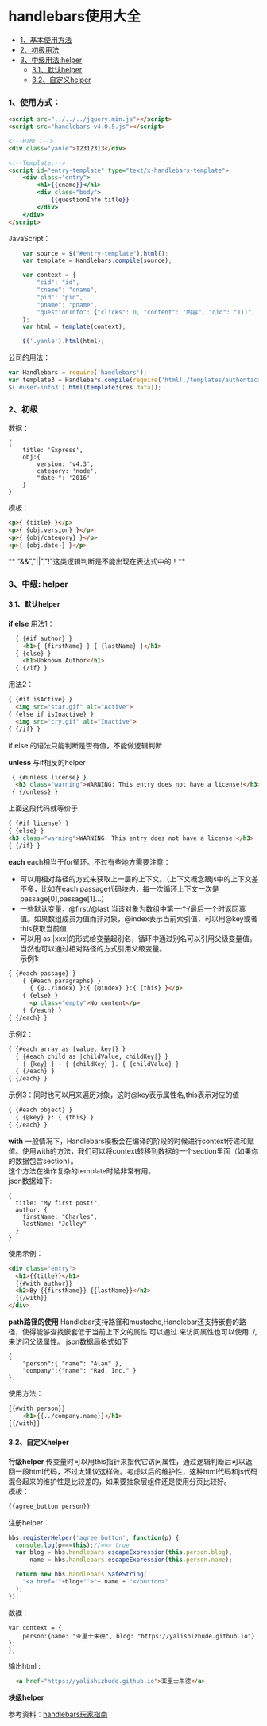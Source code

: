 # handlebars使用大全

- [1、基本使用方法](#class1)
- [2、初级用法](#class2)
- [3、中级用法:helper](#class3)
    - [3.1、默认helper](#class3.1)
    - [3.2、自定义helper](#class3.2)

### <div id='class1'>1、使用方式：</div>
```html
<script src="../../../jquery.min.js"></script>
<script src="handlebars-v4.0.5.js"></script>

<!--HTML：-->
<div class="yanle">12312313</div>

<!--Template:-->
<script id="entry-template" type="text/x-handlebars-template">
    <div class="entry">
        <h1>{{cname}}</h1>
        <div class="body">
            {{questionInfo.title}}
        </div>
    </div>
</script>
```

JavaScript：
```javascript
    var source = $("#entry-template").html();
    var template = Handlebars.compile(source);

    var context = {
        "cid": "id",
        "cname": "cname",
        "pid": "pid",
        "pname": "pname",
        "questionInfo": {"clicks": 0, "content": "内容", "qid": "111", "score": 0, "stickFlag": false, "title": "标题"}
    };
    var html = template(context);

    $('.yanle').html(html);
```

公司的用法：
```javascript
var Handlebars = require('handlebars');
var template3 = Handlebars.compile(require('html!./templates/authentication_company_date3.html'));
$('#user-info3').html(template3(res.data));
```


### <div id='class2'>2、初级</div>
数据：
```
{ 
    title: 'Express', 
    obj:{
        version: 'v4.3', 
        category: 'node', 
        "date~": '2016'
    }
}
```
模板：
```html
<p>{ {title} }</p>
<p>{ {obj.version} }</p>
<p>{ {obj/category} }</p>
<p>{ {obj.date~} }</p>
```

** “&&”,"||","!"这类逻辑判断是不能出现在表达式中的！**


### <div id='class3'>3、中级: helper</div>

#### <div id='class3.1'>3.1、默认helper</div>

**if else**
用法1：
```html
  { {#if author} }
    <h1>{ {firstName} } { {lastName} }</h1>
  { {else} }
    <h1>Unknown Author</h1>
  { {/if} }
```
用法2：
```html
{ {#if isActive} }
  <img src="star.gif" alt="Active">
{ {else if isInactive} }
  <img src="cry.gif" alt="Inactive">
{ {/if} }
```
if else 的语法只能判断是否有值，不能做逻辑判断

**unless**
与if相反的helper
```html
 { {#unless license} }
  <h3 class="warning">WARNING: This entry does not have a license!</h3>
 { {/unless} }
```
上面这段代码就等价于  
```html
{ {#if license} }
{ {else} }
<h3 class="warning">WARNING: This entry does not have a license!</h3>
{ {/if} }
```

**each**
each相当于for循环。不过有些地方需要注意：            
- 可以用相对路径的方式来获取上一层的上下文。（上下文概念跟js中的上下文差不多，比如在each passage代码块内，每一次循环上下文一次是passage[0],passage[1]…）     
- 一些默认变量，@first/@last 当该对象为数组中第一个/最后一个时返回真值。如果数组成员为值而非对象，@index表示当前索引值，可以用@key或者this获取当前值           
- 可以用 as |xxx|的形式给变量起别名，循环中通过别名可以引用父级变量值。当然也可以通过相对路径的方式引用父级变量。          
示例1:        
```html
{ {#each passage} }
    { {#each paragraphs} }
      { {@../index} }:{ {@index} }:{ {this} }</p>
    { {else} }
      <p class="empty">No content</p>
    { {/each} }
{ {/each} }
```

示例2：        
```html
{ {#each array as |value, key|} }
  { {#each child as |childValue, childKey|} }
    { {key} } - { {childKey} }. { {childValue} }
  { {/each} }
{ {/each} }
```

示例3：同时也可以用来遍历对象，这时@key表示属性名,this表示对应的值
```html
{ {#each object} }
  { {@key} }: { {this} }
{ {/each} }
```

**with**
一般情况下，Handlebars模板会在编译的阶段的时候进行context传递和赋值。使用with的方法，我们可以将context转移到数据的一个section里面（如果你的数据包含section）。        
这个方法在操作复杂的template时候非常有用。       
json数据如下:       
```
{
  title: "My first post!",
  author: {
    firstName: "Charles",
    lastName: "Jolley"
  }
}
```

使用示例：
```html
<div class="entry">  
  <h1>{{title}}</h1>
  {{#with author}}
  <h2>By {{firstName}} {{lastName}}</h2>
  {{/with}}
</div>  
```

**path路径的使用**
Handlebar支持路径和mustache,Handlebar还支持嵌套的路径，使得能够查找嵌套低于当前上下文的属性
可以通过.来访问属性也可以使用../,来访问父级属性。
json数据局格式如下
```
{
    "person":{ "name": "Alan" },
    "company":{"name": "Rad, Inc." }
};
```
使用方法：
```html
{{#with person}}
    <h1>{{../company.name}}</h1>
{{/with}}
```

#### <div id='class3.2'>3.2、自定义helper</div>
**行级helper**
传变量时可以用this指针来指代它访问属性，通过逻辑判断后可以返回一段html代码，不过太建议这样做。考虑以后的维护性，这种html代码和js代码混合起来的维护性是比较差的，如果要抽象层组件还是使用分页比较好。       
模板：     
```html
{{agree_button person}}
```
注册helper：       
```javascript
hbs.registerHelper('agree_button', function(p) {
  console.log(p===this);//==> true
  var blog = hbs.handlebars.escapeExpression(this.person.blog),
      name = hbs.handlebars.escapeExpression(this.person.name);

  return new hbs.handlebars.SafeString(
    "<a href='"+blog+"'>"+ name + "</button>"
  );
});
```

数据：     
```
var context = {
    person:{name: "亚里士朱德", blog: "https://yalishizhude.github.io"} };
};
```

输出html :
```html
  <a href="https://yalishizhude.github.io">亚里士朱德</a>
```

**块级helper**











参考资料：[handlebars玩家指南](http://cnodejs.org/topic/56a2e8b1cd415452622eed2d)
